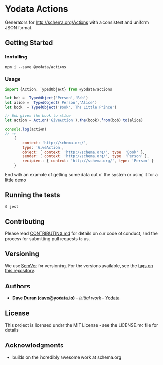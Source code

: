 # Yodata Actions

Generators for http://schema.org/Actions with a consistent and uniform JSON format.

## Getting Started

### Installing

```
npm i --save @yodata/actions
```

### Usage

```js
import {Action, TypedObject} from @yodata/actions

let bob =  TypedObject('Person','Bob')
let alice =  TypedObject('Person','Alice')
let book  = TypedObject('Book','The Little Prince')

// Bob gives the book to Alice
let action = Action('GiveAction').the(book).from(bob).to(alice)

console.log(action)
// =>
    {
        context: 'http://schema.org/',
        type: 'GiveAction',
        object: { context: 'http://schema.org/', type: 'Book' },
        sender: { context: 'http://schema.org/', type: 'Person' },
        recipient: { context: 'http://schema.org/', type: 'Person' }
    }

```

End with an example of getting some data out of the system or using it for a little demo

## Running the tests

```js
$ jest
```

## Contributing

Please read [CONTRIBUTING.md](https://gist.github.com/PurpleBooth/b24679402957c63ec426) for details on our code of conduct, and the process for submitting pull requests to us.

## Versioning

We use [SemVer](http://semver.org/) for versioning. For the versions available, see the [tags on this repository](https://github.com/your/project/tags).

## Authors

* **Dave Duran (dave@yodata.io)** - *Initial work* - [Yodata](https://yodata.io)

## License

This project is licensed under the MIT License - see the [LICENSE.md](LICENSE.md) file for details

## Acknowledgments

* builds on the incredibly awesome work at schema.org
